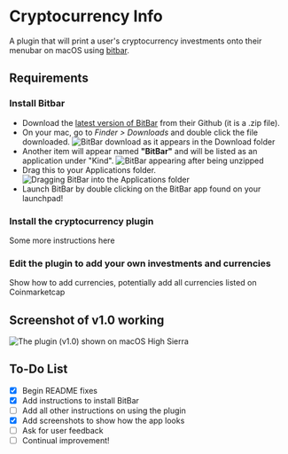 # Cryptocurrency Info
A plugin that will print a user's cryptocurrency investments onto their menubar on macOS using [bitbar](https://github.com/matryer/bitbar).

## Requirements
### Install Bitbar
* Download the [latest version of BitBar](https://github.com/matryer/bitbar/releases/download/v1.9.2/BitBar-v1.9.2.zip) from their Github (it is a .zip file).
* On your mac, go to *Finder > Downloads* and double click the file downloaded.
![BitBar download as it appears in the Download folder](https://i.imgur.com/xNjOE7H.png)
* Another item will appear named **"BitBar"** and will be listed as an application under "Kind".
![BitBar appearing after being unzipped](https://i.imgur.com/6gNmWkm.png)
* Drag this to your Applications folder.
![Dragging BitBar into the Applications folder](https://i.imgur.com/0bi0lHU.gif)
* Launch BitBar by double clicking on the BitBar app found on your launchpad!

### Install the cryptocurrency plugin
Some more instructions here

### Edit the plugin to add your own investments and currencies
Show how to add currencies, potentially add all currencies listed on Coinmarketcap

## Screenshot of v1.0 working
![The plugin (v1.0) shown on macOS High Sierra](https://i.imgur.com/I7lRVQF.png)

## To-Do List
- [x] Begin README fixes
- [x] Add instructions to install BitBar
- [ ] Add all other instructions on using the plugin
- [x] Add screenshots to show how the app looks
- [ ] Ask for user feedback
- [ ] Continual improvement!
